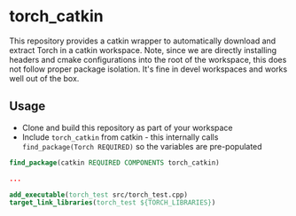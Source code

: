 # torch_catkin

This repository provides a catkin wrapper to automatically download and extract Torch in a catkin workspace. Note, since we are directly installing headers and cmake configurations into the root of the workspace, this does not follow proper package isolation. It's fine in devel workspaces and works well out of the box.

## Usage
- Clone and build this repository as part of your workspace
- Include `torch_catkin` from catkin - this internally calls `find_package(Torch REQUIRED)` so the variables are pre-populated


```cmake
find_package(catkin REQUIRED COMPONENTS torch_catkin)

...

add_executable(torch_test src/torch_test.cpp)
target_link_libraries(torch_test ${TORCH_LIBRARIES})
```
